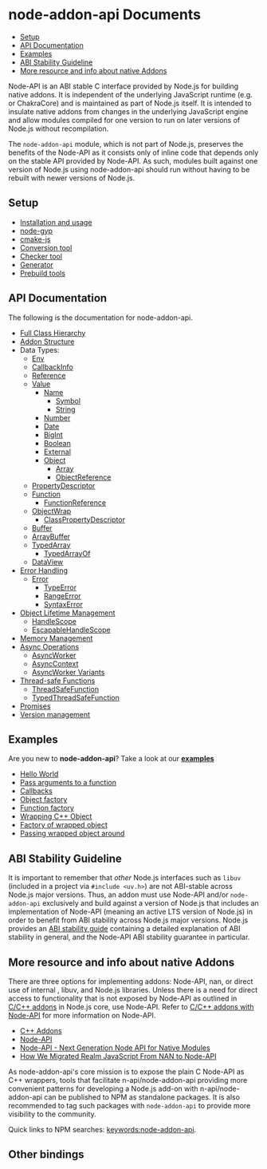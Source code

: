# node-addon-api Documents

* [Setup](#setup)
* [API Documentation](#api)
* [Examples](#examples)
* [ABI Stability Guideline](#abi-stability-guideline)
* [More resource and info about native Addons](#resources)

Node-API is an ABI stable C interface provided by Node.js for building native
addons. It is independent of the underlying JavaScript runtime (e.g.  or ChakraCore)
and is maintained as part of Node.js itself. It is intended to insulate
native addons from changes in the underlying JavaScript engine and allow
modules compiled for one version to run on later versions of Node.js without
recompilation.

The `node-addon-api` module, which is not part of Node.js, preserves the benefits
of the Node-API as it consists only of inline code that depends only on the stable API
provided by Node-API. As such, modules built against one version of Node.js
using node-addon-api should run without having to be rebuilt with newer versions
of Node.js.

## Setup
  - [Installation and usage](setup.md)
  - [node-gyp](node-gyp.md)
  - [cmake-js](cmake-js.md)
  - [Conversion tool](conversion-tool.md)
  - [Checker tool](checker-tool.md)
  - [Generator](generator.md)
  - [Prebuild tools](prebuild_tools.md)

<a name="api"></a>

## API Documentation

The following is the documentation for node-addon-api.

 - [Full Class Hierarchy](hierarchy.md)
 - [Addon Structure](addon.md)
 - Data Types:
    - [Env](env.md)
    - [CallbackInfo](callbackinfo.md)
    - [Reference](reference.md)
    - [Value](value.md)
        - [Name](name.md)
            - [Symbol](symbol.md)
            - [String](string.md)
        - [Number](number.md)
        - [Date](date.md)
        - [BigInt](bigint.md)
        - [Boolean](boolean.md)
        - [External](external.md)
        - [Object](object.md)
            - [Array](array.md)
            - [ObjectReference](object_reference.md)
    - [PropertyDescriptor](property_descriptor.md)
    - [Function](function.md)
        - [FunctionReference](function_reference.md)
    - [ObjectWrap](object_wrap.md)
        - [ClassPropertyDescriptor](class_property_descriptor.md)
    - [Buffer](buffer.md)
    - [ArrayBuffer](array_buffer.md)
    - [TypedArray](typed_array.md)
      - [TypedArrayOf](typed_array_of.md)
    - [DataView](dataview.md)
 - [Error Handling](error_handling.md)
    - [Error](error.md)
      - [TypeError](type_error.md)
      - [RangeError](range_error.md)
      - [SyntaxError](syntax_error.md)
 - [Object Lifetime Management](object_lifetime_management.md)
    - [HandleScope](handle_scope.md)
    - [EscapableHandleScope](escapable_handle_scope.md)
 - [Memory Management](memory_management.md)
 - [Async Operations](async_operations.md)
    - [AsyncWorker](async_worker.md)
    - [AsyncContext](async_context.md)
    - [AsyncWorker Variants](async_worker_variants.md)
 - [Thread-safe Functions](threadsafe.md)
    - [ThreadSafeFunction](threadsafe_function.md)
    - [TypedThreadSafeFunction](typed_threadsafe_function.md)
 - [Promises](promises.md)
 - [Version management](version_management.md)

<a name="examples"></a>

## Examples

Are you new to **node-addon-api**? Take a look at our **[examples]()**

- [Hello World](/tree/main/src/1-getting-started/1_hello_world)
- [Pass arguments to a function](/tree/main/src/1-getting-started/2_function_arguments/node-addon-api)
- [Callbacks](/tree/main/src/1-getting-started/3_callbacks/node-addon-api)
- [Object factory](/tree/main/src/1-getting-started/4_object_factory/node-addon-api)
- [Function factory](/tree/main/src/1-getting-started/5_function_factory/node-addon-api)
- [Wrapping C++ Object](/tree/main/src/1-getting-started/6_object_wrap/node-addon-api)
- [Factory of wrapped object](/tree/main/src/1-getting-started/7_factory_wrap/node-addon-api)
- [Passing wrapped object around](/tree/main/src/2-js-to-native-conversion/8_passing_wrapped/node-addon-api)

<a name="abi-stability-guideline"></a>

## ABI Stability Guideline

It is important to remember that *other* Node.js interfaces such as
`libuv` (included in a project via `#include <uv.h>`) are not ABI-stable across
Node.js major versions. Thus, an addon must use Node-API and/or `node-addon-api`
exclusively and build against a version of Node.js that includes an
implementation of Node-API (meaning an active LTS version of Node.js) in
order to benefit from ABI stability across Node.js major versions. Node.js
provides an [ABI stability guide][] containing a detailed explanation of ABI
stability in general, and the Node-API ABI stability guarantee in particular.

<a name="resources"></a>

## More resource and info about native Addons

There are three options for implementing addons: Node-API, nan, or direct
use of internal , libuv, and Node.js libraries. Unless there is a need for
direct access to functionality that is not exposed by Node-API as outlined
in [C/C++ addons](/dist/latest/docs/api/addons.html)
in Node.js core, use Node-API. Refer to
[C/C++ addons with Node-API](/dist/latest/docs/api/n-api.html)
for more information on Node-API.

- [C++ Addons](/dist/latest/docs/api/addons.html)
- [Node-API](/dist/latest/docs/api/n-api.html)
- [Node-API - Next Generation Node API for Native Modules]()
- [How We Migrated Realm JavaScript From NAN to Node-API](/article/realm-javascript-nan-to-n-api)

As node-addon-api's core mission is to expose the plain C Node-API as C++
wrappers, tools that facilitate n-api/node-addon-api providing more
convenient patterns for developing a Node.js add-on with n-api/node-addon-api
can be published to NPM as standalone packages. It is also recommended to tag
such packages with `node-addon-api` to provide more visibility to the community.

Quick links to NPM searches: [keywords:node-addon-api](/search?q=keywords%3Anode-addon-api).

<a name="other-bindings"></a>

## Other bindings

[ABI stability guide]: /en/docs/guides/abi-stability/
